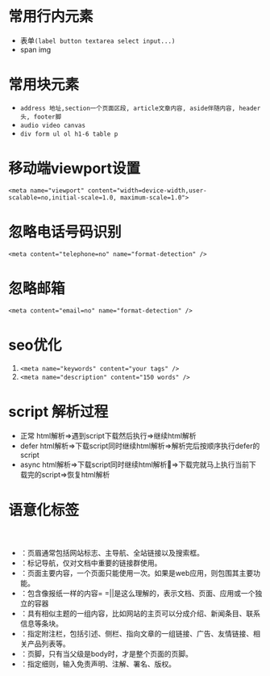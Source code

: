 # 常用行内元素
* 表单`(label button textarea select input...)`
* span img
# 常用块元素
* `address 地址,section一个页面区段, article文章内容, aside伴随内容, header头, footer脚`
* `audio video canvas`
* `div form ul ol h1-6 table p`
# 移动端viewport设置
 `<meta name="viewport" content="width=device-width,user-scalable=no,initial-scale=1.0, maximum-scale=1.0">`
 # 忽略电话号码识别
 `<meta content="telephone=no" name="format-detection" />`
 # 忽略邮箱
 `<meta content="email=no" name="format-detection" />`
 # seo优化
 1. `<meta name="keywords" content="your tags" />`
 2. `<meta name="description" content="150 words" />`
 # script 解析过程
* 正常 html解析=>遇到script下载然后执行=>继续html解析
* defer html解析=>下载script同时继续html解析=>解析完后按顺序执行defer的script 
* async html解析=>下载script同时继续html解析=>下载完就马上执行当前下载完的script=>恢复html解析
# 语意化标签
* <header></header>：页眉通常包括网站标志、主导航、全站链接以及搜索框。
* <nav></nav>：标记导航，仅对文档中重要的链接群使用。
* <main></main>：页面主要内容，一个页面只能使用一次。如果是web应用，则包围其主要功能。
* <article></article>：包含像报纸一样的内容= =||是这么理解的，表示文档、页面、应用或一个独立的容器
* <section></section>：具有相似主题的一组内容，比如网站的主页可以分成介绍、新闻条目、联系信息等条块。
* <aside></aside>：指定附注栏，包括引述、侧栏、指向文章的一组链接、广告、友情链接、相关产品列表等。
* <footer></footer>：页脚，只有当父级是body时，才是整个页面的页脚。
* <small></small>：指定细则，输入免责声明、注解、署名、版权。
